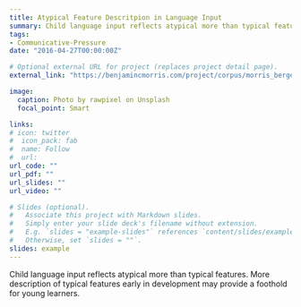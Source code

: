 ```yaml
---
title: Atypical Feature Descritpion in Language Input
summary: Child language input reflects atypical more than typical features. More description of typical features early in development may provide a foothold for young learners.
tags:
- Communicative-Pressure
date: "2016-04-27T00:00:00Z"

# Optional external URL for project (replaces project detail page).
external_link: "https://benjamincmorris.com/project/corpus/morris_bergey_yurovsky_cds_2019_final.pdf"

image:
  caption: Photo by rawpixel on Unsplash
  focal_point: Smart

links:
# icon: twitter
#  icon_pack: fab
#  name: Follow
#  url: 
url_code: ""
url_pdf: ""
url_slides: ""
url_video: ""

# Slides (optional).
#   Associate this project with Markdown slides.
#   Simply enter your slide deck's filename without extension.
#   E.g. `slides = "example-slides"` references `content/slides/example-slides.md`.
#   Otherwise, set `slides = ""`.
slides: example
---
```


Child language input reflects atypical more than typical features. More description of typical features early in development may provide a foothold for young learners.